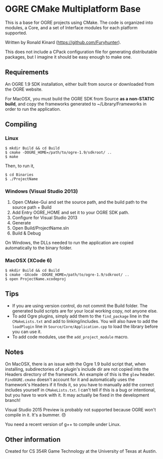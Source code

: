 # OGRE CMake Multiplatform Base

This is a base for OGRE projects using CMake. The code is organized into modules, a Core, and a set of Interface modules for each platform supported.

Written by Ronald Kinard (https://github.com/Furyhunter).

This does not include a CPack configuration file for generating distributable packages, but I imagine it should be easy enough to make one.

## Requirements

An OGRE 1.9 SDK installation, either built from source or downloaded from the OGRE website.

For MacOSX, you must build the OGRE SDK from Source **as a non-STATIC build**, and copy the frameworks generated to ~/Library/Frameworks in order to run the application.

## Compiling

### Linux

	$ mkdir Build && cd Build
	$ cmake -DOGRE_HOME=/path/to/ogre-1.9/sdkroot/ ..
	$ make

Then, to run it,

	$ cd Binaries
	$ ./ProjectName

### Windows (Visual Studio 2013)

1. Open CMake-Gui and set the source path, and the build path to the source path + Build
2. Add Entry OGRE_HOME and set it to your OGRE SDK path.
3. Configure for Visual Studio 2013
4. Generate
5. Open Build/ProjectName.sln
6. Build & Debug

On Windows, the DLLs needed to run the application are copied automatically to the binary folder.

### MacOSX (XCode 6)

	$ mkdir Build && cd Build
	$ cmake -GXcode -DOGRE_HOME=/path/to/ogre-1.9/sdkroot/ ..
	$ open ProjectName.xcodeproj

## Tips

* If you are using version control, do not commit the Build folder. The generated build scripts are for your local working copy, not anyone else.
* To add Ogre plugins, simply add them to the `find_package` line in the `CMakeLists.txt` and add to linking/includes. You will also have to add the `loadPlugin` line in `Source/Core/Application.cpp` to load the library before you can use it.
* To add code modules, use the `add_project_module` macro.

## Notes

On MacOSX, there is an issue with the Ogre 1.9 build script that, when installing, subdirectories of a plugin's include dir are not copied into the Headers directory of the framework. An example of this is the `glew` header. `FindOGRE.cmake` doesn't account for it and automatically uses the framework's Headers if it finds it, so you have to manually add the correct includes yourself in `CMakeLists.txt`. I can't tell if this is a bug or intentional, but you have to work with it. It may actually be fixed in the development branch!

Visual Studio 2015 Preview is probably not supported because OGRE won't compile in it. It's a bummer. :disappointed:

You need a recent version of g++ to compile under Linux.

## Other information

Created for CS 354R Game Technology at the University of Texas at Austin.
